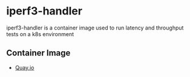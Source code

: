# iperf3-handler
iperf3-handler is a container image used to run latency and throughput tests on a k8s environment

## Container Image
  * [Quay.io](https://quay.io/repository/jkandasa/iperf3-handler)
